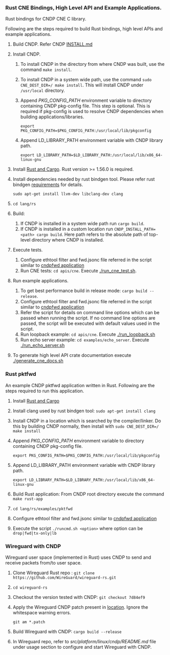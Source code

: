 ### Rust CNE Bindings, High Level API and Example Applications.

Rust bindings for CNDP CNE C library.

Following are the steps required to build Rust bindings, high level APIs and example applications.

1. Build CNDP. Refer CNDP [INSTALL.md](https://github.com/CloudNativeDataPlane/cndp/blob/main/INSTALL.md)

2. Install CNDP.

    1. To install CNDP in the directory from where CNDP was built, use the command `make install`.

    2. To install CNDP in a system wide path, use the command `sudo CNE_DEST_DIR=/ make install`.
       This will install CNDP under `/usr/local` directory.

    3. Append *PKG_CONFIG_PATH* environment variable to directory containing CNDP pkg-config file.
       This step is optional. This is required if pkg-config is used to resolve CNDP dependencies
       when building applications/libraries.

        `export PKG_CONFIG_PATH=$PKG_CONFIG_PATH:/usr/local/lib/pkgconfig`

    4. Append LD_LIBRARY_PATH environment variable with CNDP library path.

        `export LD_LIBRARY_PATH=$LD_LIBRARY_PATH:/usr/local/lib/x86_64-linux-gnu`

3. Install [Rust and Cargo](https://doc.rust-lang.org/cargo/getting-started/installation.html). Rust version >= 1.56.0 is required.

4. Install dependencies needed by rust bindgen tool. Please refer rust bindgen [requirements](https://rust-lang.github.io/rust-bindgen/requirements.html) for details.

   `sudo apt-get install llvm-dev libclang-dev clang`

5. `cd lang/rs`

6. Build:
   1. If CNDP is installed in a system wide path run `cargo build`.
   2. If CNDP is installed in a custom location run `CNDP_INSTALL_PATH=<path> cargo build`.
      Here path refers to the absolute path of top-level directory where CNDP is installed.

7. Execute tests.
    1. Configure ethtool filter and fwd.jsonc file referred in the script similar to [cndpfwd application](https://github.com/CloudNativeDataPlane/cndp/blob/main/INSTALL.md#cndpfwd)
    2. Run CNE tests:  `cd apis/cne`. Execute [./run_cne_test.sh](./run_cne_test.sh).

8. Run example applications.
   1. To get best performance build in release mode: `cargo build --release`.
   2. Configure ethtool filter and fwd.jsonc file referred in the script similar to [cndpfwd application](https://github.com/CloudNativeDataPlane/cndp/blob/main/INSTALL.md#cndpfwd)
   3. Refer the script for details on command line options which can be passed when running the script.
      If no command line options are passed, the script will be executed with default values used in the script.
   4. Run loopback example:  `cd apis/cne`. Execute [./run_loopback.sh](./run_loopback.sh)
   5. Run echo server example: `cd examples/echo_server`. Execute [./run_echo_server.sh](./run_echo_server.sh)

9. To generate high level API crate documentation execute [./generate_cne_docs.sh](./generate_cne_docs.sh)

### Rust pktfwd

An example CNDP pktfwd application written in Rust. Following are the steps required to run this
application.

1. Install [Rust and Cargo](https://doc.rust-lang.org/cargo/getting-started/installation.html)

2. Install clang used by rust bindgen tool: `sudo apt-get install clang`

3. Install CNDP in a location which is searched by the compiler/linker. Do this by building CNDP
normally, then install with `sudo CNE_DEST_DIR=/ make install`

4. Append *PKG_CONFIG_PATH* environment variable to directory containing CNDP pkg-config file.

   `export PKG_CONFIG_PATH=$PKG_CONFIG_PATH:/usr/local/lib/pkgconfig`

5. Append LD_LIBRARY_PATH environment variable with CNDP library path.

   `export LD_LIBRARY_PATH=$LD_LIBRARY_PATH:/usr/local/lib/x86_64-linux-gnu`

6. Build Rust application: From CNDP root directory execute the command `make rust-app`

7. `cd lang/rs/examples/pktfwd`

8. Configure ethtool filter and fwd.jsonc similar to [cndpfwd application](../../INSTALL.md#cndpfwd)

9. Execute the script `./runcmd.sh <option>` where option can be `drop|fwd|tx-only|lb`

### Wireguard with CNDP

Wireguard user space (implemented in Rust) uses CNDP to send and receive packets from/to user space.

1. Clone Wireguard Rust repo : `git clone https://github.com/WireGuard/wireguard-rs.git`

2. `cd wireguard-rs`

3. Checkout the version tested with CNDP: `git checkout 7d84ef9`

4. Apply the Wireguard CNDP patch present in [location](./wireguard/patch). Ignore the whitespace warning errors.

   `git am *.patch`

5. Build Wireguard with CNDP: `cargo build --release`
6. In Wireguard repo, refer to *src/platform/linux/cndp/README.md* file under usage section to configure and start Wireguard with CNDP.
